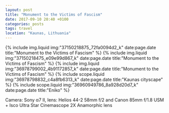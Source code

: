 ```yaml
---
layout: post
title: "Monument to the Victims of Fascism"
date: 2017-09-10 20:40 +0100
categories: posts
tags: travel
location: "Kaunas, Lithuania"
---
```


{% include img.liquid img:"37150218875_72fa0094d2_k" date:page.date title:"Monument to the Victims of Fascism" %}
{% include img.liquid img:"37150218475_e09e99d867_k" date:page.date title:"Monument to the Victims of Fascism" %}
{% include img.liquid img:"36978799002_4b91172857_k" date:page.date title:"Monument to the Victims of Fascism" %}
{% include scope.liquid img:"36978798832_c4a8fb6313_k" date:page.date title:"Kaunas cityscape" %}
{% include scope.liquid img:"36960949786_8a928d20d7_k" date:page.date title:"Eniko" %}

Camera: Sony α7 II, lens: Helios 44-2 58mm f/2 and Canon 85mm f/1.8 USM + Isco Ultra Star Cinemascope 2X Anamorphic lens
